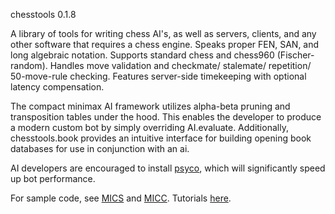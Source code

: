 chesstools 0.1.8

A library of tools for writing chess AI's, as well as servers, clients, and any other software that requires a chess engine. Speaks proper FEN, SAN, and long algebraic notation. Supports standard chess and chess960 (Fischer-random). Handles move validation and checkmate/ stalemate/ repetition/ 50-move-rule checking. Features server-side timekeeping with optional latency compensation.

The compact minimax AI framework utilizes alpha-beta pruning and transposition tables under the hood. This enables the developer to produce a modern custom bot by simply overriding AI.evaluate. Additionally, chesstools.book provides an intuitive interface for building opening book databases for use in conjunction with an ai.

AI developers are encouraged to install [psyco](http://psyco.sourceforge.net/), which will significantly speed up bot performance.

For sample code, see [MICS](https://github.com/bubbleboy14/micserver) and [MICC](https://github.com/bubbleboy14/micclient). Tutorials [here](http://mariobalibrera.com/mics).

